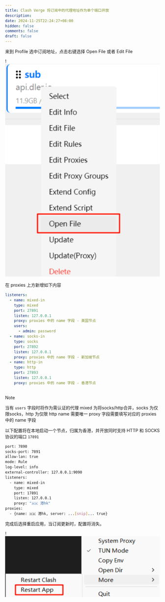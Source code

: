 ```yaml
---
title: Clash Verge 将订阅中的代理地址作为单个端口开放
description: 
date: 2024-11-25T22:24:27+08:00
hidden: false
comments: false
draft: false
---
```


来到 Profile 选中订阅地址，点击右键选择 Open File 或者 Edit File

!![Image Description](/images/Pasted%20image%2020241130213818.png)

在 proxies 上方新增如下内容
```yaml
listeners:
  - name: mixed-in
    type: mixed
    port: 27891
    listen: 127.0.0.1
    proxy: proxies 中的 name 字段 - 美国节点
    users: 
	  - admin: password 
  - name: socks-in
    type: socks
    port: 27892
    listen: 127.0.0.1
    proxy: proxies 中的 name 字段 - 新加坡节点
  - name: http-in
    type: http
    port: 27893
    listen: 127.0.0.1
    proxy: proxies 中的 name 字段 - 香港节点
    
```
>[!NOTE] 
> 当有 `users` 字段时将作为需认证的代理
> mixed 为将socks/http合并，socks 为仅限socks，http 为仅限 http
> name 需要唯一
> proxy 字段需要填写对应的 proxies 中的 name 字段


以下配置将在本地启动一个节点，归属为香港，并开放同时支持 HTTP 和 SOCKS 协议的端口 `17891`
```bash
port: 7890
socks-port: 7891
allow-lan: true
mode: Rule
log-level: info
external-controller: 127.0.0.1:9090
listeners:
  - name: mixed-in
    type: mixed
    port: 17891
    listen: 127.0.0.1
    proxy: "🇭🇰 港hk"
proxies:
  - {name: 🇭🇰 港hk, server: ...[snip]... true}
```

完成后选择重启应用，当订阅更新时，配置将消失。

!![Image Description](/images/Pasted%20image%2020241130213828.png)

 